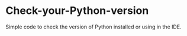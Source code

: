# Check-your-Python-version
Simple code to check the version of Python installed or using in the IDE.
